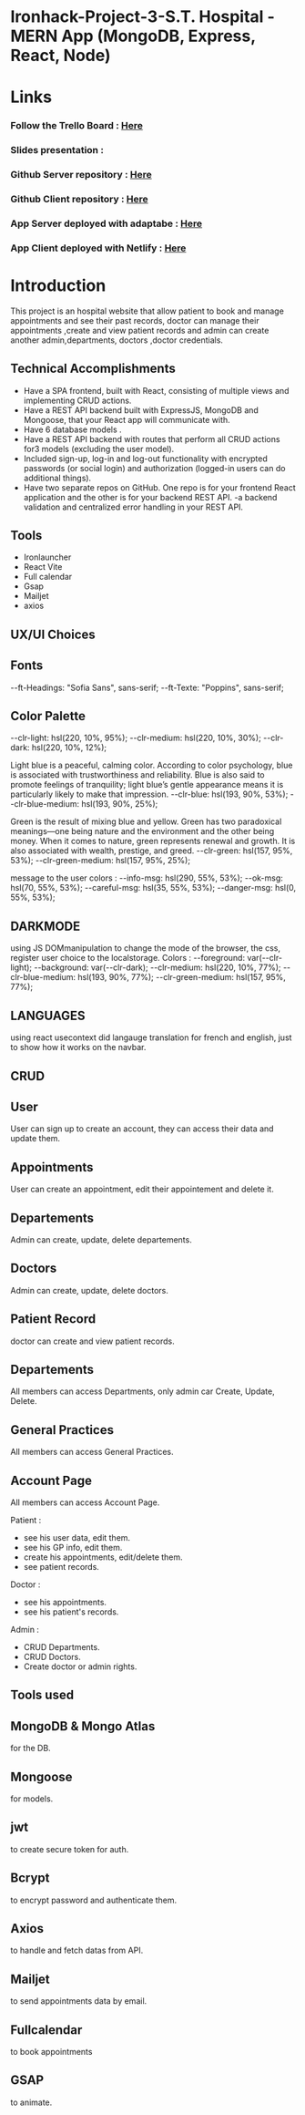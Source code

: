 # Ironhack-Project-3-S.T. Hospital - MERN App (MongoDB, Express, React, Node)

<h1>Links</h1>

<h3>Follow the Trello Board : <a href="https://trello.com/invite/b/LJqzCzCl/ATTI2457db54afb77558ab662601bc60a286E6926B91/ironhack-project3-st-hospital" target="_blank">Here</a></h3>

<h3>Slides presentation : <a href="#" target="_blank"></a></h3>

<h3>Github Server repository : <a href="https://github.com/Thomas-LBS/ST-Hospital-Server.git" target="_blank" >Here</a></h3>

<h3>Github Client repository : <a href="https://github.com/Sunitha-Arockia-Dass/ST-Hospital-Client.git" target="_blank" >Here</a></h3>

<h3>App Server deployed with adaptabe : <a href="https://st-hospital-server.adaptable.app/" target="_blank">Here</a></h3>

<h3>App Client deployed with Netlify : <a href="https://st-hospital-server.adaptable.app/" target="_blank">Here</a></h3>


<h1>Introduction</h1>
This project is an hospital website that allow patient to book and manage appointments and see their past records, doctor can manage their appointments ,create and view patient records and admin can create another admin,departments, doctors ,doctor credentials.

<h2>Technical Accomplishments</h2>

- Have a SPA frontend, built with React, consisting of multiple views and implementing CRUD actions.
- Have a REST API backend built with ExpressJS, MongoDB and Mongoose, that your React app will communicate with.
- Have 6 database models . 
- Have a REST API backend with routes that perform all CRUD actions for3 models (excluding the user model).
- Included sign-up, log-in and log-out functionality with encrypted passwords (or social login) and authorization (logged-in users can do additional things).
- Have two separate repos on GitHub. One repo is for your frontend React application and the other is for your backend REST API.
-a backend validation and centralized error handling in your REST API.


<h2>Tools</h2>

- Ironlauncher
- React Vite
- Full calendar
- Gsap
- Mailjet
- axios


## UX/UI Choices

<h2>Fonts</h2>

  --ft-Headings: "Sofia Sans", sans-serif;
  --ft-Texte: "Poppins", sans-serif;

<h2>Color Palette</h2>

  --clr-light: hsl(220, 10%, 95%);
  --clr-medium: hsl(220, 10%, 30%);
  --clr-dark: hsl(220, 10%, 12%);
 
Light blue is a peaceful, calming color. According to color psychology, blue is associated with trustworthiness and reliability. Blue is also said to promote feelings of tranquility; light blue’s gentle appearance means it is particularly likely to make that impression.
  --clr-blue: hsl(193, 90%, 53%);
  --clr-blue-medium: hsl(193, 90%, 25%);

Green is the result of mixing blue and yellow. Green has two paradoxical meanings—one being nature and the environment and the other being money. When it comes to nature, green represents renewal and growth. It is also associated with wealth, prestige, and greed.
  --clr-green: hsl(157, 95%, 53%);
  --clr-green-medium: hsl(157, 95%, 25%);

message to the user colors :
  --info-msg: hsl(290, 55%, 53%);
  --ok-msg: hsl(70, 55%, 53%);
  --careful-msg: hsl(35, 55%, 53%);
  --danger-msg: hsl(0, 55%, 53%);


## DARKMODE
using JS DOMmanipulation to change the mode of the browser, the css, register user choice to the localstorage.
Colors : 
  --foreground: var(--clr-light);
  --background: var(--clr-dark);
  --clr-medium: hsl(220, 10%, 77%);
  --clr-blue-medium: hsl(193, 90%, 77%);
  --clr-green-medium: hsl(157, 95%, 77%);


## LANGUAGES
using react usecontext did langauge translation for french and english, just to show how it works on the navbar.


## CRUD

<h2>User</h2>
User can sign up to create an account, they can access their data and update them.

<h2>Appointments</h2>
User can create an appointment, edit their appointement and delete it.

<h2>Departements</h2>
Admin can create, update, delete departements.

<h2>Doctors</h2>
Admin can create, update, delete doctors.

<h2>Patient Record</h2>
doctor can create and view patient records.



## Departements

All members can access Departments, only admin car Create, Update, Delete.

## General Practices

All members can access General Practices.

## Account Page

All members can access Account Page.

Patient : 
  - see his user data, edit them.
  - see his GP info, edit them.
  - create his appointments, edit/delete them.
  - see patient records.

Doctor : 
  - see his appointments.
  - see his patient's records.

Admin : 
  - CRUD Departments.
  - CRUD Doctors.
  - Create doctor or admin rights.


## Tools used

<h2>MongoDB & Mongo Atlas</h2> for the DB.

<h2>Mongoose</h2> for models.

<h2>jwt</h2> to create secure token for auth.

<h2>Bcrypt</h2> to encrypt password and authenticate them.

<h2>Axios</h2> to handle and fetch datas from API.

<h2>Mailjet</h2> to send appointments data by email.

<h2>Fullcalendar</h2> to book appointments

<h2>GSAP</h2> to animate.
